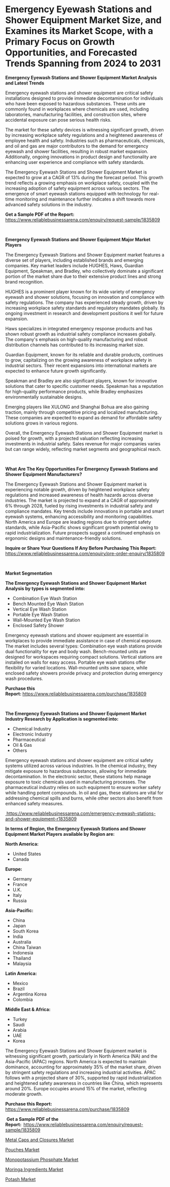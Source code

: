 <p><h1>Emergency Eyewash Stations and Shower Equipment Market Size, and Examines its Market Scope, with a Primary Focus on Growth Opportunities, and Forecasted Trends Spanning from 2024 to 2031</h1></p><p><strong>Emergency Eyewash Stations and Shower Equipment Market Analysis and Latest Trends</strong></p>
<p><p>Emergency eyewash stations and shower equipment are critical safety installations designed to provide immediate decontamination for individuals who have been exposed to hazardous substances. These units are commonly found in workplaces where chemicals are used, including laboratories, manufacturing facilities, and construction sites, where accidental exposure can pose serious health risks.</p><p>The market for these safety devices is witnessing significant growth, driven by increasing workplace safety regulations and a heightened awareness of employee health and safety. Industries such as pharmaceuticals, chemicals, and oil and gas are major contributors to the demand for emergency eyewash and shower facilities, resulting in robust market expansion. Additionally, ongoing innovations in product design and functionality are enhancing user experience and compliance with safety standards.</p><p>The Emergency Eyewash Stations and Shower Equipment Market is expected to grow at a CAGR of 13% during the forecast period. This growth trend reflects a growing emphasis on workplace safety, coupled with the increasing adoption of safety equipment across various sectors. The emergence of smart eyewash stations equipped with technology for real-time monitoring and maintenance further indicates a shift towards more advanced safety solutions in the industry.</p></p>
<p><strong>Get a Sample PDF of the Report:&nbsp;</strong> <a href="https://www.reliablebusinessarena.com/enquiry/request-sample/1835809?utm_campaign=1693&utm_medium=2&utm_source=Github&utm_content=ia&utm_term=16102024&utm_id=emergency-eyewash-stations-and-shower-equipment">https://www.reliablebusinessarena.com/enquiry/request-sample/1835809</a></p>
<p>&nbsp;</p>
<p><strong>Emergency Eyewash Stations and Shower Equipment Major Market Players</strong></p>
<p><p>The Emergency Eyewash Stations and Shower Equipment market features a diverse set of players, including established brands and emerging companies. Key market leaders include HUGHES, Haws, Guardian Equipment, Speakman, and Bradley, who collectively dominate a significant portion of the market share due to their extensive product lines and strong brand recognition.</p><p>HUGHES is a prominent player known for its wide variety of emergency eyewash and shower solutions, focusing on innovation and compliance with safety regulations. The company has experienced steady growth, driven by increasing workplace safety standards and regulatory mandates globally. Its ongoing investment in research and development positions it well for future expansion.</p><p>Haws specializes in integrated emergency response products and has shown robust growth as industrial safety compliance increases globally. The company's emphasis on high-quality manufacturing and robust distribution channels has contributed to its increasing market size.</p><p>Guardian Equipment, known for its reliable and durable products, continues to grow, capitalizing on the growing awareness of workplace safety in industrial sectors. Their recent expansions into international markets are expected to enhance future growth significantly.</p><p>Speakman and Bradley are also significant players, known for innovative solutions that cater to specific customer needs. Speakman has a reputation for high-quality performance products, while Bradley emphasizes environmentally sustainable designs.</p><p>Emerging players like XULONG and Shanghai Bohua are also gaining traction, mainly through competitive pricing and localized manufacturing. These companies are expected to expand as demand for affordable safety solutions grows in various regions.</p><p>Overall, the Emergency Eyewash Stations and Shower Equipment market is poised for growth, with a projected valuation reflecting increasing investments in industrial safety. Sales revenue for major companies varies but can range widely, reflecting market segments and geographical reach.</p></p>
<p>&nbsp;</p>
<p><strong>What Are The Key Opportunities For Emergency Eyewash Stations and Shower Equipment Manufacturers?</strong></p>
<p><p>The Emergency Eyewash Stations and Shower Equipment market is experiencing notable growth, driven by heightened workplace safety regulations and increased awareness of health hazards across diverse industries. The market is projected to expand at a CAGR of approximately 6% through 2028, fueled by rising investments in industrial safety and compliance mandates. Key trends include innovations in portable and smart eyewash systems, enhancing accessibility and monitoring capabilities. North America and Europe are leading regions due to stringent safety standards, while Asia-Pacific shows significant growth potential owing to rapid industrialization. Future prospects suggest a continued emphasis on ergonomic designs and maintenance-friendly solutions.</p></p>
<p><strong>Inquire or Share Your Questions If Any Before Purchasing This Report:</strong> <a href="https://www.reliablebusinessarena.com/enquiry/pre-order-enquiry/1835809?utm_campaign=1693&utm_medium=2&utm_source=Github&utm_content=ia&utm_term=16102024&utm_id=emergency-eyewash-stations-and-shower-equipment">https://www.reliablebusinessarena.com/enquiry/pre-order-enquiry/1835809</a></p>
<p>&nbsp;</p>
<p><strong>Market Segmentation</strong></p>
<p><strong>The Emergency Eyewash Stations and Shower Equipment Market Analysis by types is segmented into:</strong></p>
<p><ul><li>Combination Eye Wash Station</li><li>Bench Mounted Eye Wash Station</li><li>Vertical Eye Wash Station</li><li>Portable Eye Wash Station</li><li>Wall-Mounted Eye Wash Station</li><li>Enclosed Safety Shower</li></ul></p>
<p><p>Emergency eyewash stations and shower equipment are essential in workplaces to provide immediate assistance in case of chemical exposure. The market includes several types: Combination eye wash stations provide dual functionality for eye and body wash. Bench-mounted units are designed for workspaces requiring compact solutions. Vertical stations are installed on walls for easy access. Portable eye wash stations offer flexibility for varied locations. Wall-mounted units save space, while enclosed safety showers provide privacy and protection during emergency wash procedures.</p></p>
<p><strong>Purchase this Report:&nbsp;</strong><a href="https://www.reliablebusinessarena.com/purchase/1835809?utm_campaign=1693&utm_medium=2&utm_source=Github&utm_content=ia&utm_term=16102024&utm_id=emergency-eyewash-stations-and-shower-equipment">https://www.reliablebusinessarena.com/purchase/1835809</a></p>
<p>&nbsp;</p>
<p><strong>The Emergency Eyewash Stations and Shower Equipment Market Industry Research by Application is segmented into:</strong></p>
<p><ul><li>Chemical Industry</li><li>Electronic Industry</li><li>Pharmaceutical</li><li>Oil & Gas</li><li>Others</li></ul></p>
<p><p>Emergency eyewash stations and shower equipment are critical safety systems utilized across various industries. In the chemical industry, they mitigate exposure to hazardous substances, allowing for immediate decontamination. In the electronic sector, these stations help manage exposure to toxic chemicals used in manufacturing processes. The pharmaceutical industry relies on such equipment to ensure worker safety while handling potent compounds. In oil and gas, these stations are vital for addressing chemical spills and burns, while other sectors also benefit from enhanced safety measures.</p></p>
<p><a href="https://www.reliablebusinessarena.com/emergency-eyewash-stations-and-shower-equipment-r1835809?utm_campaign=1693&utm_medium=2&utm_source=Github&utm_content=ia&utm_term=16102024&utm_id=emergency-eyewash-stations-and-shower-equipment">&nbsp;https://www.reliablebusinessarena.com/emergency-eyewash-stations-and-shower-equipment-r1835809</a></p>
<p><strong>In terms of Region, the Emergency Eyewash Stations and Shower Equipment Market Players available by Region are:</strong></p>
<p>
    <p> <strong> North America: </strong>
        <ul>
            <li>United States</li>
            <li>Canada</li>
        </ul>
        </p> 
    <p> <strong> Europe: </strong>
        <ul>
            <li>Germany</li>
            <li>France</li>
            <li>U.K.</li>
            <li>Italy</li>
            <li>Russia</li>
        </ul>
        </p> 
    <p> <strong> Asia-Pacific: </strong>
        <ul>
            <li>China</li>
            <li>Japan</li>
            <li>South Korea</li>
            <li>India</li>
            <li>Australia</li>
            <li>China Taiwan</li>
            <li>Indonesia</li>
            <li>Thailand</li>
            <li>Malaysia</li>
        </ul>
        </p> 
    <p> <strong> Latin America: </strong>
        <ul>
            <li>Mexico</li>
            <li>Brazil</li>
            <li>Argentina Korea</li>
            <li>Colombia</li>
        </ul>
        </p> 
    <p> <strong> Middle East & Africa: </strong>
        <ul>
            <li>Turkey</li>
            <li>Saudi</li>
            <li>Arabia</li>
            <li>UAE</li>
            <li>Korea</li>
        </ul>
    </p>
    </p>
<p><p>The Emergency Eyewash Stations and Shower Equipment market is witnessing significant growth, particularly in North America (NA) and the Asia-Pacific (APAC) regions. North America is expected to maintain dominance, accounting for approximately 35% of the market share, driven by stringent safety regulations and increasing industrial activities. APAC follows with a projected share of 30%, supported by rapid industrialization and heightened safety awareness in countries like China, which represents around 20%. Europe occupies around 15% of the market, reflecting moderate growth.</p></p>
<p><strong>Purchase this Report: </strong><a href="https://www.reliablebusinessarena.com/purchase/1835809?utm_campaign=1693&utm_medium=2&utm_source=Github&utm_content=ia&utm_term=16102024&utm_id=emergency-eyewash-stations-and-shower-equipment">https://www.reliablebusinessarena.com/purchase/1835809</a></p>
<p>&nbsp;<strong>Get a Sample PDF of the Report:&nbsp;&nbsp;</strong><a href="https://www.reliablebusinessarena.com/enquiry/request-sample/1835809?utm_campaign=1693&utm_medium=2&utm_source=Github&utm_content=ia&utm_term=16102024&utm_id=emergency-eyewash-stations-and-shower-equipment">https://www.reliablebusinessarena.com/enquiry/request-sample/1835809</a></p>
<p><strong></strong></p>
<p><p><a href="https://www.linkedin.com/pulse/metal-caps-closures-market-evolution-key-trends-regional-dynamics-5pqic?utm_campaign=1693&utm_medium=2&utm_source=Github&utm_content=ia&utm_term=16102024&utm_id=emergency-eyewash-stations-and-shower-equipment">Metal Caps and Closures Market</a></p><p><a href="https://www.linkedin.com/pulse/emerging-opportunities-challenges-global-pouches-market-2024-e97kc?utm_campaign=1693&utm_medium=2&utm_source=Github&utm_content=ia&utm_term=16102024&utm_id=emergency-eyewash-stations-and-shower-equipment">Pouches Market</a></p><p><a href="https://www.linkedin.com/pulse/trends-global-monopotassium-phosphate-market-forecast-analysis-qmszc?utm_campaign=1693&utm_medium=2&utm_source=Github&utm_content=ia&utm_term=16102024&utm_id=emergency-eyewash-stations-and-shower-equipment">Monopotassium Phosphate Market</a></p><p><a href="https://www.linkedin.com/pulse/moringa-ingredients-market-evolution-future-outlook-forecasting-3moac?utm_campaign=1693&utm_medium=2&utm_source=Github&utm_content=ia&utm_term=16102024&utm_id=emergency-eyewash-stations-and-shower-equipment">Moringa Ingredients Market</a></p><p><a href="https://www.linkedin.com/pulse/global-potash-51-cagr-forecast-2024-2031-frugal-egon-fjyyc?utm_campaign=1693&utm_medium=2&utm_source=Github&utm_content=ia&utm_term=16102024&utm_id=emergency-eyewash-stations-and-shower-equipment">Potash Market</a></p></p>